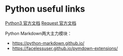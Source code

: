 # Python useful links

[Python3 官方文档](https://docs.python.org/zh-cn/3/)
[Request 官方文档](https://requests.readthedocs.io/en/master/)

Python Markdown两大主力模块：

- <https://python-markdown.github.io/>
- <https://facelessuser.github.io/pymdown-extensions/>
